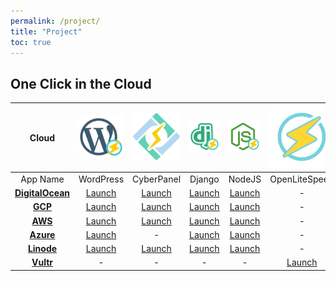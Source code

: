 ```yaml
---
permalink: /project/
title: "Project"
toc: true
---
```

## One Click in the Cloud

| Cloud  | <img src="/assets/images/wp_50.svg" width = "100"> | <img src="/assets/images/cyberpanel_50.svg" width = "100"> | <img src="/assets/images/django_50.svg" width = "100"> | <img src="/assets/images/nodejs_50.svg" width = "100"> | <img src="/assets/images/openlitespeed-icon.png" width = "100">|
| :-------------: | :-------------: | :-------------: | :-------------: | :-------------: | :-------------: |
|App Name|WordPress|CyberPanel|Django|NodeJS|OpenLiteSpeed |
| [**DigitalOcean**](https://marketplace.digitalocean.com/category/blogs-and-forums)  | [Launch](https://cloud.digitalocean.com/droplets/new?image=openlitespeed-wp-18-04&utm_source=openlitespeed&utm_campaign=openlitespeed-wp)  | [Launch](https://cloud.digitalocean.com/droplets/new?image=cyberpanel-18-04&utm_source=cyberpanel&utm_campaign=cyberpanel) | [Launch](https://cloud.digitalocean.com/droplets/new?image=openlitespeed-django-18-04&utm_source=openlitespeed&utm_campaign=openlitespeed-django) | [Launch](https://cloud.digitalocean.com/droplets/new?image=openlitespeed-node-18-04&utm_source=openlitespeed&utm_campaign=openlitespeed-node) | - |
|[**GCP**](https://cloud.google.com/marketplace/)|[Launch](https://console.cloud.google.com/marketplace/details/gc-image-pub/openlitespeed-wordpress)| [Launch](https://console.cloud.google.com/marketplace/details/gc-image-pub/cyberpanel) | [Launch](https://console.cloud.google.com/marketplace/details/gc-image-pub/openlitespeed-django) | [Launch](https://console.cloud.google.com/marketplace/details/gc-image-pub/openlitespeed-nodejs) | - |
|[**AWS**](https://aws.amazon.com/marketplace/search/results?x=0&y=0&searchTerms=litespeed)|[Launch](https://aws.amazon.com/marketplace/pp/B07KSC2QQN)|[Launch](https://aws.amazon.com/marketplace/pp/B07MPZQ4PS)|[Launch](https://aws.amazon.com/marketplace/pp/B07MZ6VVRD)|[Launch](https://aws.amazon.com/marketplace/pp/B07MZ393TM)| - |
|[**Azure**](https://azuremarketplace.microsoft.com/en-us/marketplace/apps?search=litespeed)|[Launch](https://azuremarketplace.microsoft.com/en-us/marketplace/apps/litespeed_technologies.openlitespeed-wordpress)| - |[Launch](https://azuremarketplace.microsoft.com/en-us/marketplace/apps/litespeed_technologies.openlitespeed-django)|[Launch](https://azuremarketplace.microsoft.com/en-us/marketplace/apps/litespeed_technologies.openlitespeed-nodejs)| - |
|[**Linode**](https://www.linode.com/stackscripts/browse?ss_vendor=&ss_keyword=litespeed)|[Launch](https://cloud.linode.com/stackscripts/443929)|[Launch](https://cloud.linode.com/stackscripts/444976)|[Launch](https://cloud.linode.com/stackscripts/458602)|[Launch](https://cloud.linode.com/stackscripts/458633)| - |
|[**Vultr**](https://www.vultr.com/features/one-click-apps/)| - | - | - | - |[Launch](https://www.vultr.com/apps/openlitespeed)|



